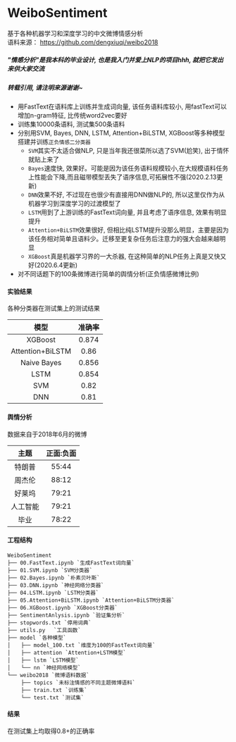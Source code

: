 # WeiboSentiment
基于各种机器学习和深度学习的中文微博情感分析    
语料来源： https://github.com/dengxiuqi/weibo2018   
##### "情感分析"是我本科的毕业设计, 也是我入门并爱上NLP的项目hhh, 就把它发出来供大家交流    
##### 转载引用, 请注明来源谢谢~

* 用FastText在语料库上训练并生成词向量, 该任务语料库较小, 用fastText可以增加n-gram特征, 比传统word2vec要好    
* 训练集10000条语料, 测试集500条语料     
* 分别用SVM, Bayes, DNN, LSTM, Attention+BiLSTM, XGBoost等多种模型搭建并训练`正负情感二分类器`
    * `SVM`其实不太适合做NLP, 只是当年我还很菜所以选了SVM(尬笑), 出于情怀就贴上来了
    * `Bayes`速度快, 效果好。可能是因为该任务语料规模较小,在大规模语料任务上性能会下降,而且磁带模型丢失了语序信息,可拓展性不强(2020.2.13更新)
    * `DNN`效果不好, 不过现在也很少有直接用DNN做NLP的, 所以这里仅作为从机器学习到深度学习的过渡模型了
    * `LSTM`用到了上游训练的FastText词向量, 并且考虑了语序信息, 效果有明显提升
    * `Attention+BiLSTM`效果很好, 但相比纯LSTM提升没那么明显，主要是因为该任务相对简单且语料少。迁移至更复杂任务后注意力的强大会越来越明显
    * `XGBoost`真是机器学习界的一大杀器, 在这种简单的NLP任务上真是又快又好(2020.6.4更新)
* 对不同话题下的100条微博进行简单的舆情分析(正负情感微博比例)

#### 实验结果
各种分类器在测试集上的测试结果  

|模型|准确率|
| :---: | :---: |
|XGBoost|0.874|
|Attention+BiLSTM|0.86|
|Naive Bayes|0.856|
|LSTM|0.854|
|SVM|0.82|
|DNN|0.81|

#### 舆情分析
数据来自于2018年6月的微博

|主题|正面:负面|
| :---: | :---: |
|特朗普|55:44|
|周杰伦|88:12|
|好莱坞|79:21|
|人工智能|79:21|
|毕业|78:22|

#### 工程结构

    WeiboSentiment   
    ├── 00.FastText.ipynb `生成FastText词向量`  
    ├── 01.SVM.ipynb `SVM分类器`  
    ├── 02.Bayes.ipynb `朴素贝叶斯`  
    ├── 03.DNN.ipynb `神经网络分类器`  
    ├── 04.LSTM.ipynb `LSTM分类器`  
    ├── 05.Attention+BiLSTM.ipynb `Attention+BiLSTM分类器`  
    ├── 06.XGBoost.ipynb `XGBoost分类器`   
    ├── SentimentAnlysis.ipynb `验证集分析`  
    ├── stopwords.txt `停用词典`      
    ├── utils.py　 `工具函数` 　
    ├── model `各种模型`   
    │　　├── model_100.txt `维度为100的FastText词向量`   
    │　　├── attention `Attention+LSTM模型`   
    │　　├── lstm `LSTM模型`    
    │　　└── nn `神经网络模型`   
    └── weibo2018 `微博语料数据`   
     　　├── topics `未标注情感的不同主题微博语料`   
     　　├── train.txt `训练集`   
     　　└── test.txt `测试集`  

#### 结果
在测试集上均取得0.8+的正确率